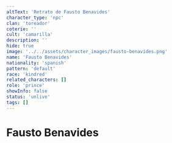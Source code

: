 ```yaml
---
altText: 'Retrato de Fausto Benavides'
character_type: 'npc'
clan: 'toreador'
coterie: ''
cult: 'camarilla'
description: ''
hide: true
image: '../../assets/character_images/fausto-benavides.png'
name: 'Fausto Benavides'
nationality: 'spanish'
pattern: 'default'
race: 'kindred'
related_characters: []
role: 'prince'
showInfo: false
status: 'unlive'
tags: []
---
```


# Fausto Benavides

